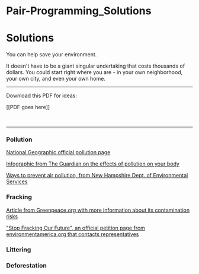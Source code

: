 # Pair-Programming_Solutions
<!DOCTYPE html>
<html>
<head>
  <title>Solutions</title>
  <link rel="icon"
          type="image/png"
          href=""
          />
  <link href="css/style.css" rel="stylesheet" type="text/css" />
  
</head>
<body>
<div class="grad">
<h1>Solutions</h1>
<p>You can help save your environment.</p>
<p>It doesn't have to be a giant singular undertaking that costs thousands of dollars. You could start right where you are - in your own neighborhood, your own city, and even your own home.</p>
<hr/>
<p>Download this PDF for ideas:</p>
<p>[[PDF goes here]]</p>
<br/>
<hr/>
<h3>Pollution</h3>
    <p>
        <a href="http://www.nationalgeographic.com/environment/global-warming/pollution/">National Geographic official pollution page</a>
    </p>
    <p>
        <a href="https://www.theguardian.com/sustainable-business/2016/jul/05/how-air-pollution-affects-your-health-infographic">Infographic from The Guardian on the effects of pollution on your body</a>
    </p>
    <p><a href="https://www.des.nh.gov/organization/divisions/air/tsb/ams/aqmdp/share.htm">Ways to prevent air pollution, from New Hampshire Dept. of Environmental Services</a></p>
<h3>Fracking</h3>
    <p><a href="http://www.greenpeace.org/usa/global-warming/issues/fracking/environmental-impacts-water/">Article from Greenpeace.org with more information about its contamination risks</a></p>
    <p><a href="http://www.environmentamerica.org/programs/ame/stop-fracking-our-future">"Stop Fracking Our Future", an official petition page from environmentamerica.org that contacts representatives</a></p>
<h3>Littering</h3>
    <p></p>
<h3>Deforestation</h3>
    <p></p>
</div>
</body>
</html>
